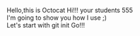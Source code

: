 Hello,this is Octocat Hi!!! your students 555<br />
I'm going to show you how I use ;)  <br />
Let's start with git init Go!!!
